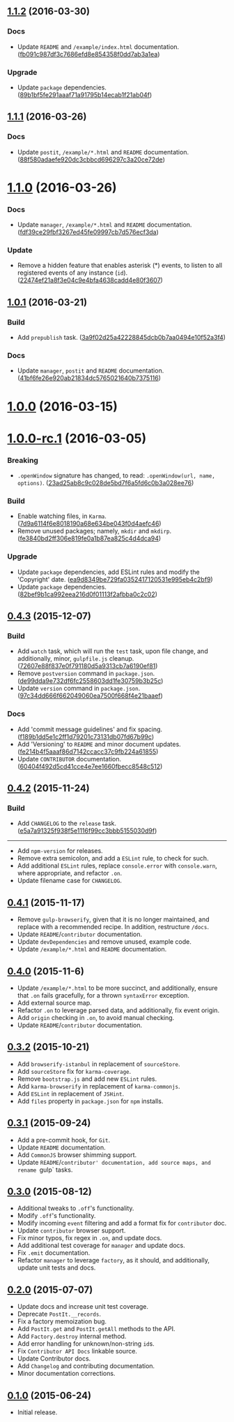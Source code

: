 <a name="1.1.2"></a>
## [1.1.2](https://github.com/outbrain/postit/compare/v1.1.1...v1.1.2) (2016-03-30)


### Docs

* Update `README` and `/example/index.html` documentation. ([fb091c987df3c7686efd8e854358f0dd7ab3a1ea](https://github.com/outbrain/postit/commit/fb091c987df3c7686efd8e854358f0dd7ab3a1ea))

### Upgrade

* Update `package` dependencies. ([89b1bf5fe291aaaf71a91795b14ecab1f21ab04f](https://github.com/outbrain/postit/commit/89b1bf5fe291aaaf71a91795b14ecab1f21ab04f))



<a name="1.1.1"></a>
## [1.1.1](https://github.com/outbrain/postit/compare/v1.1.0...v1.1.1) (2016-03-26)


### Docs

* Update `postit`, `/example/*.html` and `README` documentation. ([88f580adaefe920dc3cbbcd696297c3a20ce72de](https://github.com/outbrain/postit/commit/88f580adaefe920dc3cbbcd696297c3a20ce72de))



<a name="1.1.0"></a>
# [1.1.0](https://github.com/outbrain/postit/compare/v1.0.1...v1.1.0) (2016-03-26)


### Docs

* Update `manager`, `/example/*.html` and `README` documentation. ([fdf39ce29fbf3267ed45fe09997cb7d576ecf3da](https://github.com/outbrain/postit/commit/fdf39ce29fbf3267ed45fe09997cb7d576ecf3da))

### Update

* Remove a hidden feature that enables asterisk (*) events, to listen to all registered events of any instance (`id`). ([22474ef21a8f3e04c9e4bfa4638cadd4e80f3607](https://github.com/outbrain/postit/commit/22474ef21a8f3e04c9e4bfa4638cadd4e80f3607))



<a name="1.0.1"></a>
## [1.0.1](https://github.com/outbrain/postit/compare/v1.0.0...v1.0.1) (2016-03-21)


### Build

* Add `prepublish` task. ([3a9f02d25a42228845dcb0b7aa0494e10f52a3f4](https://github.com/outbrain/postit/commit/3a9f02d25a42228845dcb0b7aa0494e10f52a3f4))

### Docs

* Update `manager`, `postit` and `README` documentation. ([41bf6fe26e920ab21834dc5765021640b7375116](https://github.com/outbrain/postit/commit/41bf6fe26e920ab21834dc5765021640b7375116))



<a name="1.0.0"></a>
# [1.0.0](https://github.com/outbrain/postit/compare/v1.0.0-rc.1...v1.0.0) (2016-03-15)




<a name="1.0.0-rc.1"></a>
# [1.0.0-rc.1](https://github.com/outbrain/postit/compare/v0.4.3...v1.0.0-rc.1) (2016-03-05)


### Breaking

* `.openWindow` signature has changed, to read: `.openWindow(url, name, options)`. ([23ad25ab8c9c028de5bd7f6a5fd6c0b3a028ee76](https://github.com/outbrain/postit/commit/23ad25ab8c9c028de5bd7f6a5fd6c0b3a028ee76))

### Build

* Enable watching files, in `Karma`. ([7d9a6114f6e8018190a68e634be043f0d4aefc46](https://github.com/outbrain/postit/commit/7d9a6114f6e8018190a68e634be043f0d4aefc46))
* Remove unused packages; namely, `mkdir` and `mkdirp`. ([fe3840bd2ff306e819fe0a1b87ea825c4d4dca94](https://github.com/outbrain/postit/commit/fe3840bd2ff306e819fe0a1b87ea825c4d4dca94))

### Upgrade

* Update `package` dependencies, add ESLint rules and modify the 'Copyright' date. ([ea9d8349be729fa0352417120531e995eb4c2bf9](https://github.com/outbrain/postit/commit/ea9d8349be729fa0352417120531e995eb4c2bf9))
* Update `package` dependencies. ([82bef9b1ca992eea216d0f01113f2afbba0c2c02](https://github.com/outbrain/postit/commit/82bef9b1ca992eea216d0f01113f2afbba0c2c02))



<a name="0.4.3"></a>
## [0.4.3](https://github.com/outbrain/postit/compare/v0.4.2...v0.4.3) (2015-12-07)


### Build

* Add `watch` task, which will run the `test` task, upon file change, and additionally, minor, `gulpfile.js` cleanup. ([72607e88f837e0f791180d5a9313cb7a6190ef81](https://github.com/outbrain/postit/commit/72607e88f837e0f791180d5a9313cb7a6190ef81))
* Remove `postversion` command in `package.json`. ([de99dda9e732df6fc2558603dd1fe30759b3b25c](https://github.com/outbrain/postit/commit/de99dda9e732df6fc2558603dd1fe30759b3b25c))
* Update `version` command in `package.json`. ([97c34dd666f662049060ea7500f668f4e21baaef](https://github.com/outbrain/postit/commit/97c34dd666f662049060ea7500f668f4e21baaef))

### Docs

* Add 'commit message guidelines' and fix spacing. ([f189b1dd5e1c2ff1d79201c73131db07fd67b99c](https://github.com/outbrain/postit/commit/f189b1dd5e1c2ff1d79201c73131db07fd67b99c))
* Add 'Versioning' to `README` and minor document updates. ([fe214b4f5aaaf86d7142ccacc37c9fb224a61855](https://github.com/outbrain/postit/commit/fe214b4f5aaaf86d7142ccacc37c9fb224a61855))
* Update `CONTRIBUTOR` documentation. ([60404f492d5cd41cce4e7ee1660fbecc8548c512](https://github.com/outbrain/postit/commit/60404f492d5cd41cce4e7ee1660fbecc8548c512))



<a name="0.4.2"></a>
## [0.4.2](https://github.com/outbrain/postit/compare/v0.4.1...v0.4.2) (2015-11-24)


### Build

* Add `CHANGELOG` to the `release` task. ([e5a7a91325f938f5e1116f99cc3bbb5155030d9f](https://github.com/outbrain/postit/commit/e5a7a91325f938f5e1116f99cc3bbb5155030d9f))

---
* Add `npm-version` for releases.
* Remove extra semicolon, and add a `ESLint` rule, to check for such.
* Add additional `ESLint` rules, replace `console.error` with `console.warn`, where appropriate, and refactor `.on`.
* Update filename case for `CHANGELOG`.

<a name="0.4.1"></a>
## [0.4.1](https://github.com/outbrain/postit/compare/v0.4.0...v0.4.1) (2015-11-17)

* Remove `gulp-browserify`, given that it is no longer maintained, and replace with a recommended recipe. In addition, restructure `/docs`.
* Update `README`/`contributor` documentation.
* Update `devDependencies` and remove unused, example code.
* Update `/example/*.html` and `README` documentation.

<a name="0.4.0"></a>
## [0.4.0](https://github.com/outbrain/postit/compare/v0.3.2...v0.4.0) (2015-11-6)

* Update `/example/*.html` to be more succinct, and additionally, ensure that `.on` fails gracefully, for a thrown `syntaxError` exception.
* Add external source map.
* Refactor `.on` to leverage parsed data, and additionally, fix event origin.
* Add `origin` checking in `.on`, to avoid manual checking.
* Update `README`/`contributor` documentation.

<a name="0.3.2"></a>
## [0.3.2](https://github.com/outbrain/postit/compare/v0.3.1...v0.3.2) (2015-10-21)

* Add `browserify-istanbul` in replacement of `sourceStore`.
* Add `sourceStore` fix for `karma-coverage`.
* Remove `bootstrap.js` and add new `ESLint` rules.
* Add `karma-browserify` in replacement of `karma-commonjs`.
* Add `ESLint` in replacement of `JSHint`.
* Add `files` property in `package.json` for `npm` installs.

<a name="0.3.1"></a>
## [0.3.1](https://github.com/outbrain/postit/compare/v0.3.0...v0.3.1) (2015-09-24)

* Add a pre-commit hook, for `Git`.
* Update `README` documentation.
* Add `CommonJS` browser shimming support.
* Update `README`/`contributor' documentation, add source maps, and rename `gulp` tasks.

<a name="0.3.0"></a>
## [0.3.0](https://github.com/outbrain/postit/compare/v0.2.0...v0.3.0) (2015-08-12)

* Additional tweaks to `.off`'s functionality.
* Modify `.off`'s functionality.
* Modify incoming `event` filtering and add a format fix for `contributor` doc.
* Update `contributor` browser support.
* Fix minor typos, fix regex in `.on`, and update docs.
* Add additional test coverage for `manager` and update docs.
* Fix `.emit` documentation.
* Refactor `manager` to leverage `factory`, as it should, and additionally, update unit tests and docs.

<a name="0.2.0"></a>
## [0.2.0](https://github.com/outbrain/postit/compare/v0.1.0...v0.2.0) (2015-07-07)

* Update docs and increase unit test coverage.
* Deprecate `PostIt.__records`.
* Fix a factory memoization bug.
* Add `PostIt.get` and `PostIt.getAll` methods to the API.
* Add `Factory.destroy` internal method.
* Add error handling for unknown/non-string `id`s.
* Fix `Contributor API Docs` linkable source.
* Update Contributor docs.
* Add `Changelog` and contributing documentation.
* Minor documentation corrections.

<a name="0.1.0"></a>
## [0.1.0]() (2015-06-24)

* Initial release.
